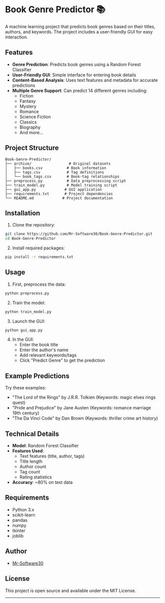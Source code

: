 # Book Genre Predictor 📚

A machine learning project that predicts book genres based on their titles, authors, and keywords. The project includes a user-friendly GUI for easy interaction.

## Features

- **Genre Prediction**: Predicts book genres using a Random Forest Classifier
- **User-Friendly GUI**: Simple interface for entering book details
- **Content-Based Analysis**: Uses text features and metadata for accurate predictions
- **Multiple Genre Support**: Can predict 14 different genres including:
  - Fiction
  - Fantasy
  - Mystery
  - Romance
  - Science Fiction
  - Classics
  - Biography
  - And more...

## Project Structure

```
Book-Genre-Predictor/
├── archive/                 # Original datasets
│   ├── books.csv           # Book information
│   ├── tags.csv            # Tag definitions
│   └── book_tags.csv       # Book-tag relationships
├── preprocess.py           # Data preprocessing script
├── train_model.py          # Model training script
├── gui_app.py             # GUI application
├── requirements.txt       # Project dependencies
└── README.md             # Project documentation
```

## Installation

1. Clone the repository:
```bash
git clone https://github.com/Mr-Software30/Book-Genre-Predictor.git
cd Book-Genre-Predictor
```

2. Install required packages:
```bash
pip install -r requirements.txt
```

## Usage

1. First, preprocess the data:
```bash
python preprocess.py
```

2. Train the model:
```bash
python train_model.py
```

3. Launch the GUI:
```bash
python gui_app.py
```

4. In the GUI:
   - Enter the book title
   - Enter the author's name
   - Add relevant keywords/tags
   - Click "Predict Genre" to get the prediction

## Example Predictions

Try these examples:
- "The Lord of the Rings" by J.R.R. Tolkien (Keywords: magic elves rings quest)
- "Pride and Prejudice" by Jane Austen (Keywords: romance marriage 19th century)
- "The Da Vinci Code" by Dan Brown (Keywords: thriller crime art history)

## Technical Details

- **Model**: Random Forest Classifier
- **Features Used**:
  - Text features (title, author, tags)
  - Title length
  - Author count
  - Tag count
  - Rating statistics
- **Accuracy**: ~80% on test data

## Requirements

- Python 3.x
- scikit-learn
- pandas
- numpy
- tkinter
- joblib

## Author

- [Mr-Software30](https://github.com/Mr-Software30)

## License

This project is open source and available under the MIT License.

--- 